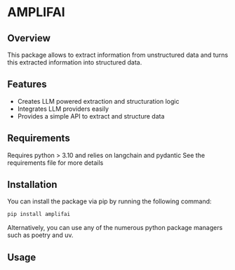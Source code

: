 # AMPLIFAI

## **Overview**

This package allows to extract information from unstructured data and turns this extracted information into structured data.

## **Features**

* Creates LLM powered extraction and structuration logic
* Integrates LLM providers easily
* Provides a simple API to extract and structure data

## **Requirements**

Requires python > 3.10 and relies on langchain and pydantic
See the requirements file for more details

## **Installation**

You can install the package via pip by running the following command:

```bash
pip install amplifai
```

Alternatively, you can use any of the numerous python package managers such as poetry and uv.

## **Usage**


